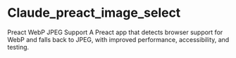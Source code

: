 # Claude_preact_image_select
Preact WebP JPEG Support A Preact app that detects browser support for WebP and falls back to JPEG, with improved performance, accessibility, and testing.
